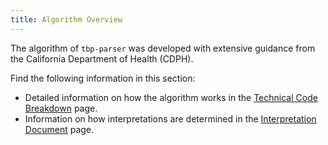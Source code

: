 ```yaml
---
title: Algorithm Overview
---
```


The algorithm of `tbp-parser` was developed with extensive guidance from the California Department of Health (CDPH). 

Find the following information in this section:

- Detailed information on how the algorithm works in the [Technical Code Breakdown](technical.md) page.
- Information on how interpretations are determined in the [Interpretation Document](interpretations.md) page.
